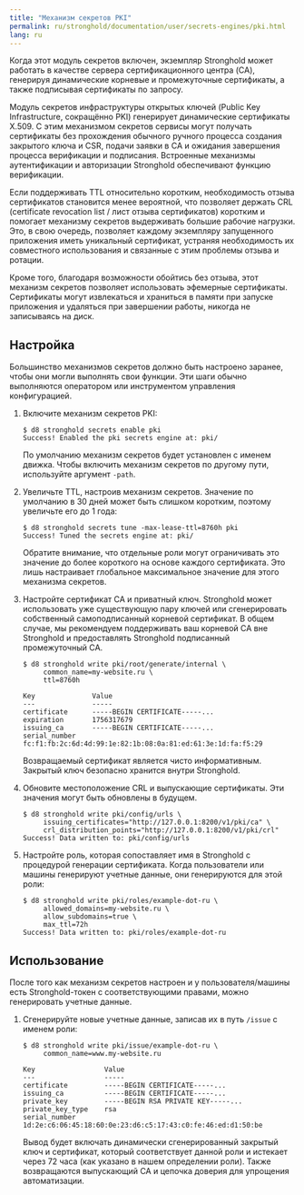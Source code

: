 ```yaml
---
title: "Механизм секретов PKI"
permalink: ru/stronghold/documentation/user/secrets-engines/pki.html
lang: ru
---
```


Когда этот модуль секретов включен, экземпляр Stronghold может работать в качестве сервера сертификационного центра (CA), генерируя динамические корневые и промежуточные сертификаты, а также подписывая сертификаты по запросу.

Модуль секретов инфраструктуры открытых ключей (Public Key Infrastructure, сокращённо PKI) генерирует динамические сертификаты X.509. С этим механизмом секретов сервисы могут получать сертификаты без прохождения обычного ручного процесса создания закрытого ключа и CSR, подачи заявки в CA и ожидания завершения процесса верификации и подписания. Встроенные механизмы аутентификации и авторизации Stronghold обеспечивают функцию верификации.

Если поддерживать TTL относительно коротким, необходимость отзыва сертификатов становится менее вероятной, что позволяет держать CRL (certificate revocation list / лист отзыва сертификатов) коротким и помогает механизму секретов выдерживать большие рабочие нагрузки. Это, в свою очередь, позволяет каждому экземпляру запущенного приложения иметь уникальный сертификат, устраняя необходимость их совместного использования и связанные с этим проблемы отзыва и ротации.

Кроме того, благодаря возможности обойтись без отзыва, этот механизм секретов позволяет использовать эфемерные сертификаты. Сертификаты могут извлекаться и храниться в памяти при запуске приложения и удаляться при завершении работы, никогда не записываясь на диск.

## Настройка

Большинство механизмов секретов должно быть настроено заранее, чтобы они могли выполнять свои функции. Эти шаги обычно выполняются оператором или инструментом управления конфигурацией.

1. Включите механизм секретов PKI:

   ```shell
   $ d8 stronghold secrets enable pki
   Success! Enabled the pki secrets engine at: pki/
   ```

   По умолчанию механизм секретов будет установлен с именем движка. Чтобы включить механизм секретов по другому пути, используйте аргумент `-path`.

1. Увеличьте TTL, настроив механизм секретов. Значение по умолчанию в 30 дней может быть слишком коротким, поэтому увеличьте его до 1 года:

   ```shell
   $ d8 stronghold secrets tune -max-lease-ttl=8760h pki
   Success! Tuned the secrets engine at: pki/
   ```

   Обратите внимание, что отдельные роли могут ограничивать это значение до более короткого на основе каждого сертификата. Это лишь настраивает глобальное максимальное значение для этого механизма секретов.

1. Настройте сертификат CA и приватный ключ. Stronghold может использовать уже существующую пару ключей или сгенерировать собственный самоподписанный корневой сертификат. В общем случае, мы рекомендуем поддерживать ваш корневой CA вне Stronghold и предоставлять Stronghold подписанный промежуточный CA.

   ```shell
   $ d8 stronghold write pki/root/generate/internal \
        common_name=my-website.ru \
        ttl=8760h
   
   Key              Value
   ---              -----
   certificate      -----BEGIN CERTIFICATE-----...
   expiration       1756317679
   issuing_ca       -----BEGIN CERTIFICATE-----...
   serial_number    fc:f1:fb:2c:6d:4d:99:1e:82:1b:08:0a:81:ed:61:3e:1d:fa:f5:29
   ```

   Возвращаемый сертификат является чисто информативным. Закрытый ключ безопасно хранится внутри Stronghold.

1. Обновите местоположение CRL и выпускающие сертификаты. Эти значения могут быть обновлены в будущем.

   ```shell
   $ d8 stronghold write pki/config/urls \
        issuing_certificates="http://127.0.0.1:8200/v1/pki/ca" \
        crl_distribution_points="http://127.0.0.1:8200/v1/pki/crl"
   Success! Data written to: pki/config/urls
   ```

1. Настройте роль, которая сопоставляет имя в Stronghold с процедурой генерации сертификата. Когда пользователи или машины генерируют учетные данные, они генерируются для этой роли:

   ```shell
   $ d8 stronghold write pki/roles/example-dot-ru \
        allowed_domains=my-website.ru \
        allow_subdomains=true \
        max_ttl=72h
   Success! Data written to: pki/roles/example-dot-ru
   ```

## Использование

После того как механизм секретов настроен и у пользователя/машины есть Stronghold-токен с соответствующими правами, можно генерировать учетные данные.

1. Сгенерируйте новые учетные данные, записав их в путь `/issue` с именем роли:

   ```shell
   $ d8 stronghold write pki/issue/example-dot-ru \
        common_name=www.my-website.ru
   
   Key                 Value
   ---                 -----
   certificate         -----BEGIN CERTIFICATE-----...
   issuing_ca          -----BEGIN CERTIFICATE-----...
   private_key         -----BEGIN RSA PRIVATE KEY-----...
   private_key_type    rsa
   serial_number       1d:2e:c6:06:45:18:60:0e:23:d6:c5:17:43:c0:fe:46:ed:d1:50:be
   ```

   Вывод будет включать динамически сгенерированный закрытый ключ и сертификат, который соответствует данной роли и истекает через 72 часа (как указано в нашем определении роли). Также возвращаются выпускающий CA и цепочка доверия для упрощения автоматизации.
